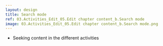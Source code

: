 ```yaml
---
layout: design
title: Search mode
ref: 03.Activities_Edit_05.Edit chapter content_b.Search mode
image: 03.Activities_Edit_05.Edit chapter content_b.Search mode.png
---
```


- Seeking content in the different activities
